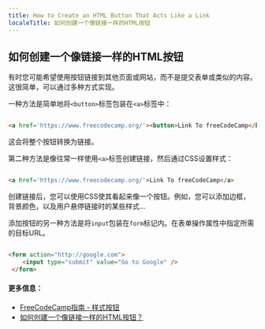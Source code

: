 ```yaml
---
title: How to Create an HTML Button That Acts Like a Link
localeTitle: 如何创建一个像链接一样的HTML按钮
---
```

## 如何创建一个像链接一样的HTML按钮

有时您可能希望使用按钮链接到其他页面或网站，而不是提交表单或类似的内容。这很简单，可以通过多种方式实现。

一种方法是简单地将`<button>`标签包装在`<a>`标签中：

```html

<a href='https://www.freecodecamp.org/'><button>Link To freeCodeCamp</button></a> 
```

这会将整个按钮转换为链接。

第二种方法是像往常一样使用`<a>`标签创建链接，然后通过CSS设置样式：

```html

<a href='https://www.freecodecamp.org/'>Link To freeCodeCamp</a> 
```

创建链接后，您可以使用CSS使其看起来像一个按钮。例如，您可以添加边框，背景颜色，以及用户悬停链接时的某些样式...

添加按钮的另一种方法是将`input`包装在`form`标记内。在表单操作属性中指定所需的目标URL。

```html

<form action="http://google.com"> 
    <input type="submit" value="Go to Google" /> 
 </form> 
```

#### 更多信息：

*   [FreeCodeCamp指南 - 样式按钮](https://guide.freecodecamp.org/css/css-buttons/)
*   [如何创建一个像链接一样的HTML按钮？](https://stackoverflow.com/questions/2906582/how-to-create-an-html-button-that-acts-like-a-link)